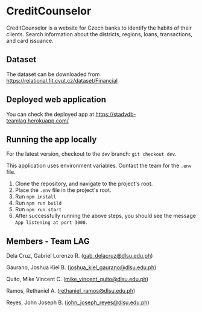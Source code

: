 # CreditCounselor

CreditCounselor is a website for Czech banks to identify the habits of their clients. Search information about the districts, regions, loans, transactions, and card issuance.

## Dataset

The dataset can be downloaded from https://relational.fit.cvut.cz/dataset/Financial

## Deployed web application

You can check the deployed app at https://stadvdb-teamlag.herokuapp.com/

## Running the app locally

For the latest version, checkout to the `dev` branch: `git checkout dev`.

This application uses environment variables. Contact the team for the `.env` file.

1. Clone the repository, and navigate to the project's root.
1. Place the `.env` file in the project's root.
1. Run `npm install`
1. Run `npm run build`
1. Run `npm run start`
1. After successfully running the above steps, you should see the message `App listening at port 3000`.

## Members - Team LAG

Dela Cruz, Gabriel Lorenzo R. (gab_delacruz@dlsu.edu.ph)

Gaurano, Joshua Kiel B. (joshua_kiel_gaurano@dlsu.edu.ph)

Quito, Mike Vincent C. (mike_vincent_quito@dlsu.edu.ph)

Ramos, Rethaniel A. (rethaniel_ramos@dlsu.edu.ph)

Reyes, John Joseph B. (john_joseph_reyes@dlsu.edu.ph)
